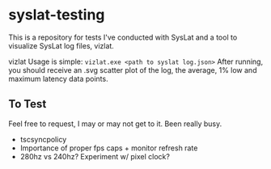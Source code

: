 # syslat-testing

This is a repository for tests I've conducted with SysLat and a tool to visualize SysLat log files, vizlat.

vizlat Usage is simple:
```vizlat.exe <path to syslat log.json>```
After running, you should receive an .svg scatter plot of the log, the average, 1% low and maximum latency data points.

## To Test
Feel free to request, I  may or may not get to it. Been really busy.

- tscsyncpolicy
- Importance of proper fps caps + monitor refresh rate
- 280hz vs 240hz? Experiment w/ pixel clock?
